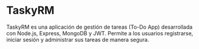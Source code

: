 # TaskyRM
TaskyRM es una aplicación de gestión de tareas (To-Do App) desarrollada con Node.js, Express, MongoDB y JWT. Permite a los usuarios registrarse, iniciar sesión y administrar sus tareas de manera segura.
